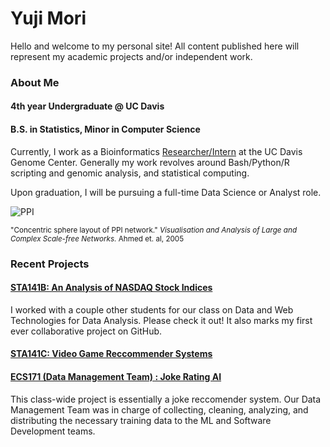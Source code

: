 # Yuji Mori 

Hello and welcome to my personal site! All content published here will represent my academic projects and/or independent work.

### About Me
#### 4th year Undergraduate @ UC Davis

#### B.S. in Statistics, Minor in Computer Science


Currently, I work as a Bioinformatics [Researcher/Intern](http://michelmorelab.ucdavis.edu/member_page.php?id=170) at the UC Davis Genome Center. Generally my work revolves around Bash/Python/R scripting and genomic analysis, and statistical computing.


Upon graduation, I will be pursuing a full-time Data Science or Analyst role.


![PPI](http://www.cs.usyd.edu.au/~shhong/PPI.jpg)

<sup>
"Concentric sphere layout of PPI network." 
<i>Visualisation and Analysis of Large and Complex Scale-free Networks.</i> 
Ahmed et. al, 2005 
</sup>

### Recent Projects

#### [STA141B: An Analysis of NASDAQ Stock Indices](https://ypmori.github.io/NASDAQ+Stock+Analysis)
I worked with a couple other students for our class on Data and Web Technologies for Data Analysis.
Please check it out! It also marks my first ever collaborative project on GitHub. 

#### [STA141C: Video Game Reccommender Systems](https://ypmori.github.io/STA141C_Report.pdf)

#### [ECS171 (Data Management Team) : Joke Rating AI](https://ypmori.github.io/ECS171_Project_Report-3.pdf)
This class-wide project is essentially a joke reccomender system. Our Data Management Team was in charge of collecting, cleaning, analyzing, and distributing the necessary training data to the ML and Software Development teams.
